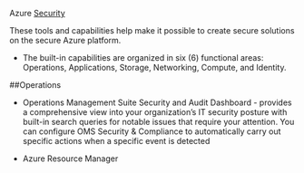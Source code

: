 Azure [Security](https://docs.microsoft.com/en-us/azure/security/azure-security)


These tools and capabilities help make it possible to create secure solutions on the secure Azure platform.

* The built-in capabilities are organized in six (6) functional areas: 
  Operations,
  Applications, 
  Storage,
  Networking,
  Compute, and 
  Identity. 


##Operations
* Operations Management Suite Security and Audit Dashboard -
    provides a comprehensive view into your organization’s IT security posture with built-in search queries for notable issues that require your attention.
 You can configure OMS Security & Compliance to automatically carry out specific actions when a specific event is detected

* Azure Resource Manager
  
